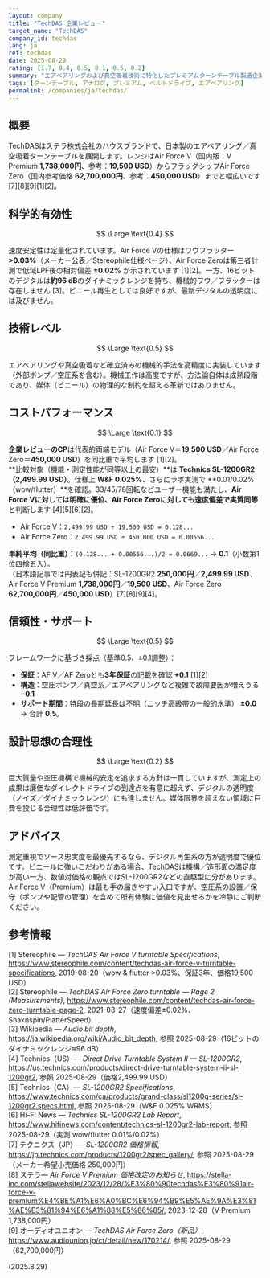 ```yaml
---
layout: company
title: "TechDAS 企業レビュー"
target_name: "TechDAS"
company_id: techdas
lang: ja
ref: techdas
date: 2025-08-29
rating: [1.7, 0.4, 0.5, 0.1, 0.5, 0.2]
summary: "エアベアリングおよび真空吸着技術に特化したプレミアムターンテーブル製造企業、価格帯は19,500 USDから450,000 USDまで"
tags: [ターンテーブル, アナログ, プレミアム, ベルトドライブ, エアベアリング]
permalink: /companies/ja/techdas/
---
```


## 概要

TechDASはステラ株式会社のハウスブランドで、日本製のエアベアリング／真空吸着ターンテーブルを展開します。レンジはAir Force V（国内版：V Premium **1,738,000円**、参考：**19,500 USD**）からフラッグシップAir Force Zero（国内参考価格 **62,700,000円**、参考：**450,000 USD**）までと幅広いです [7][8][9][1][2]。

## 科学的有効性

$$ \Large \text{0.4} $$

速度安定性は定量化されています。Air Force Vの仕様はワウフラッター **>0.03%**（メーカー公表／Stereophile仕様ページ）、Air Force Zeroは第三者計測で低域LPF後の相対偏差 **±0.02%** が示されています [1][2]。一方、16ビットのデジタルは**約96 dB**のダイナミックレンジを持ち、機械的ワウ／フラッターは存在しません [3]。ビニール再生としては良好ですが、最新デジタルの透明度には及びません。

## 技術レベル

$$ \Large \text{0.5} $$

エアベアリングや真空吸着など確立済みの機械的手法を高精度に実装しています（外部ポンプ／空圧系を含む）。機械工作は高度ですが、方法論自体は成熟段階であり、媒体（ビニール）の物理的な制約を超える革新ではありません。

## コストパフォーマンス

$$ \Large \text{0.1} $$

**企業レビューのCP**は代表的両端モデル（Air Force V＝**19,500 USD**／Air Force Zero＝**450,000 USD**）を同比重で平均します [1][2]。  
**比較対象（機能・測定性能が同等以上の最安）**は **Technics SL-1200GR2（**2,499.99 USD**）**。仕様上 **W&F 0.025%**、さらにラボ実測で **0.01/0.02%（wow/flutter）**を確認。33/45/78回転などユーザー機能も満たし、**Air Force Vに対しては明確に優位、Air Force Zeroに対しても速度偏差で実質同等**と判断します [4][5][6][2]。

- Air Force V：`2,499.99 USD ÷ 19,500 USD = 0.128...`  
- Air Force Zero：`2,499.99 USD ÷ 450,000 USD = 0.00556...`  

**単純平均（同比重）**：`(0.128... + 0.00556...)/2 = 0.0669...` → **0.1**（小数第1位四捨五入）。  
（日本語記事では円表記も併記：SL-1200GR2 **250,000円**／**2,499.99 USD**、Air Force V Premium **1,738,000円**／**19,500 USD**、Air Force Zero **62,700,000円**／**450,000 USD**）[7][8][9][4]。

## 信頼性・サポート

$$ \Large \text{0.5} $$

フレームワークに基づき採点（基準0.5、±0.1調整）：  
- **保証**：AF V／AF Zeroとも**3年保証**の記載を確認 **+0.1** [1][2]  
- **構造**：空圧ポンプ／真空系／エアベアリングなど複雑で故障要因が増えうる **−0.1**  
- **サポート期間**：特段の長期延長は不明（ニッチ高級帯の一般的水準） **±0.0**  
→ 合計 **0.5**。

## 設計思想の合理性

$$ \Large \text{0.2} $$

巨大質量や空圧機構で機械的安定を追求する方針は一貫していますが、測定上の成果は廉価なダイレクトドライブの到達点を有意に超えず、デジタルの透明度（ノイズ／ダイナミックレンジ）にも達しません。媒体限界を超えない領域に巨費を投じる合理性は低評価です。

## アドバイス

測定重視でソース忠実度を最優先するなら、デジタル再生系の方が透明度で優位です。ビニールに強いこだわりがある場合、TechDASは機構／造形面の満足度が高い一方、数値対価格の観点ではSL-1200GR2などの直駆型に分があります。Air Force V（Premium）は最も手の届きやすい入口ですが、空圧系の設置／保守（ポンプや配管の管理）を含めて所有体験に価値を見出せるかを冷静にご判断ください。

## 参考情報

[1] Stereophile — *TechDAS Air Force V turntable Specifications*, https://www.stereophile.com/content/techdas-air-force-v-turntable-specifications, 2019-08-20（wow & flutter >0.03%、保証3年、価格19,500 USD）  
[2] Stereophile — *TechDAS Air Force Zero turntable — Page 2 (Measurements)*, https://www.stereophile.com/content/techdas-air-force-zero-turntable-page-2, 2021-08-27（速度偏差±0.02%、Shaknspin/PlatterSpeed）  
[3] Wikipedia — *Audio bit depth*, https://ja.wikipedia.org/wiki/Audio_bit_depth, 参照 2025-08-29（16ビットのダイナミックレンジ≈96 dB）  
[4] Technics（US）— *Direct Drive Turntable System II — SL-1200GR2*, https://us.technics.com/products/direct-drive-turntable-system-ii-sl-1200gr2, 参照 2025-08-29（価格2,499.99 USD）  
[5] Technics（CA）— *SL-1200GR2 Specifications*, https://www.technics.com/ca/products/grand-class/sl1200g-series/sl-1200gr2.specs.html, 参照 2025-08-29（W&F 0.025% WRMS）  
[6] Hi-Fi News — *Technics SL-1200GR2 Lab Report*, https://www.hifinews.com/content/technics-sl-1200gr2-lab-report, 参照 2025-08-29（実測 wow/flutter 0.01%/0.02%）  
[7] テクニクス（JP）— *SL-1200GR2 価格情報*, https://jp.technics.com/products/1200gr2/spec_gallery/, 参照 2025-08-29（メーカー希望小売価格 250,000円）  
[8] ステラ— *Air Force V Premium 価格改定のお知らせ*, https://stella-inc.com/stellawebsite/2023/12/28/%E3%80%90techdas%E3%80%91air-force-v-premium%E4%BE%A1%E6%A0%BC%E6%94%B9%E5%AE%9A%E3%81%AE%E3%81%94%E6%A1%88%E5%86%85/, 2023-12-28（V Premium 1,738,000円）  
[9] オーディオユニオン — *TechDAS Air Force Zero（新品）*, https://www.audiounion.jp/ct/detail/new/170214/, 参照 2025-08-29（62,700,000円）

(2025.8.29)

